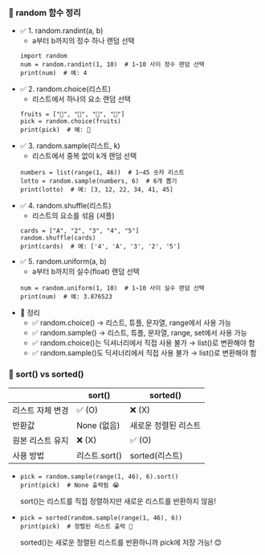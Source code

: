 ### 🔹 random 함수 정리
- ✅ 1. random.randint(a, b)
    - a부터 b까지의 정수 하나 랜덤 선택
    ```
    import random
    num = random.randint(1, 10)  # 1~10 사이 정수 랜덤 선택
    print(num)  # 예: 4
    ```
- ✅ 2. random.choice(리스트)
    - 리스트에서 하나의 요소 랜덤 선택
    ```
    fruits = ["🍎", "🍌", "🍇", "🍊"]
    pick = random.choice(fruits)
    print(pick)  # 예: 🍇
    ```
- ✅ 3. random.sample(리스트, k)
    - 리스트에서 중복 없이 k개 랜덤 선택
    ```
    numbers = list(range(1, 46))  # 1~45 숫자 리스트
    lotto = random.sample(numbers, 6)  # 6개 뽑기
    print(lotto)  # 예: [3, 12, 22, 34, 41, 45]
    ```
- ✅ 4. random.shuffle(리스트)
    - 리스트의 요소를 섞음 (셔플)
    ```
    cards = ["A", "2", "3", "4", "5"]
    random.shuffle(cards)
    print(cards)  # 예: ['4', 'A', '3', '2', '5']
    ```
- ✅ 5. random.uniform(a, b)
    -  a부터 b까지의 실수(float) 랜덤 선택
    ```
    num = random.uniform(1, 10)  # 1~10 사이 실수 랜덤 선택
    print(num)  # 예: 3.876523
    ```
- 🎯 정리
    - ✅ random.choice() → 리스트, 튜플, 문자열, range에서 사용 가능
   -  ✅ random.sample() → 리스트, 튜플, 문자열, range, set에서 사용 가능
   -  ✅ random.choice()는 딕셔너리에서 직접 사용 불가 → list()로 변환해야 함
   -  ✅ random.sample()도 딕셔너리에서 직접 사용 불가 → list()로 변환해야 함


### 🔹 sort() vs sorted()
|   |sort()|sorted()|
|------|---|---|
|리스트 자체 변경|✅ (O)|❌ (X)|
|반환값|	None (없음)|	새로운 정렬된 리스트|
|원본 리스트 유지|	❌ (X)|	✅ (O)|
|사용 방법|	리스트.sort()|	sorted(리스트)|

-   ```
    pick = random.sample(range(1, 46), 6).sort()
    print(pick)  # None 출력됨 😭
    ```
     sort()는 리스트를 직접 정렬하지만 새로운 리스트를 반환하지 않음!
-   ```
    pick = sorted(random.sample(range(1, 46), 6))
    print(pick)  # 정렬된 리스트 출력 🎉
    ```
    sorted()는 새로운 정렬된 리스트를 반환하니까 pick에 저장 가능! 😊